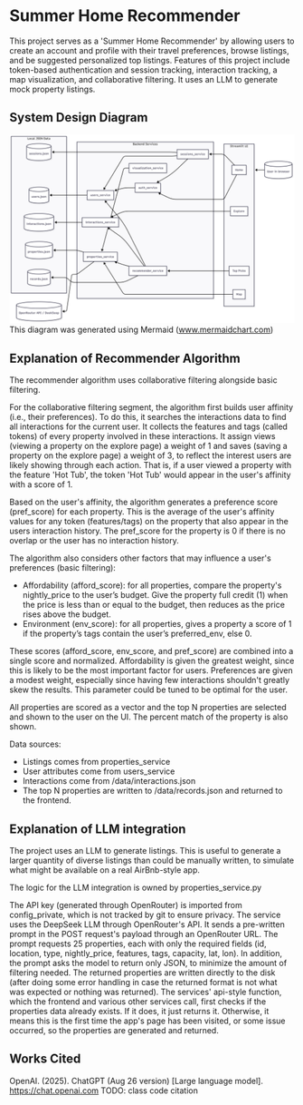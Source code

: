 # Summer Home Recommender
This project serves as a 'Summer Home Recommender' by allowing users to create an account and profile with their travel
preferences, browse listings, and be suggested personalized top listings. Features of this project 
include token-based authentication and session tracking, interaction tracking, a map visualization, and collaborative 
filtering. It uses an LLM to generate mock property listings.
## System Design Diagram
![System_Design_Diagram_RSM8431PythonProject.png](System_Design_Diagram_RSM8431PythonProject.png)
This diagram was generated using Mermaid (www.mermaidchart.com)

## Explanation of Recommender Algorithm

The recommender algorithm uses collaborative filtering alongside basic filtering.

For the collaborative filtering segment, the algorithm first builds user affinity (i.e., their preferences). 
To do this, it searches the interactions data to 
find all interactions for the current user. It collects the features and tags (called tokens) of every property involved 
in these interactions. It assign views (viewing a property on the explore page) a weight of 1 and saves (saving a property on 
the explore page) a weight of 3, to reflect the interest users are likely showing through each action. That is, if a 
user viewed a property with the feature 'Hot Tub', the token 'Hot Tub' would appear in the user's affinity with a score of 1.

Based on the user's affinity, the algorithm generates a preference score (pref_score) for each property. This is the 
average of the user's affinity values for any token (features/tags) on the property that also appear in the users 
interaction history. The pref_score for the property is 0 if there is no overlap or the user has no interaction history.

The algorithm also considers other factors that may influence a user's preferences (basic filtering):
  - Affordability (afford_score): for all properties, compare the property's nightly_price to the user’s budget. Give 
the property full credit (1) when the price is less than or equal to the budget, then reduces as the price rises 
above the budget.
  - Environment (env_score): for all properties, gives a property a score of 1 if the property’s tags contain the 
user’s preferred_env, else 0.

These scores (afford_score, env_score, and pref_score) are combined into a single score and normalized.
Affordability is given the greatest weight, since this is likely to be the most important factor for users. Preferences 
are given a modest weight, especially since having few interactions shouldn't greatly skew the results. 
This parameter could be tuned to be optimal for the user.

All properties are scored as a vector and the top N properties are selected and shown to the user on the UI. 
The percent match of the property is also shown.

Data sources:
- Listings comes from properties_service
- User attributes come from users_service
- Interactions come from /data/interactions.json 
- The top N properties are written to /data/records.json and returned to the frontend.

## Explanation of LLM integration

The project uses an LLM to generate listings. This is useful to generate a larger quantity of diverse listings than 
could be manually written, to simulate what might be available on a real AirBnb-style app.

The logic for the LLM integration is owned by properties_service.py

The API key (generated through OpenRouter) is imported from config_private, which is not tracked by git to 
ensure privacy. The service uses the DeepSeek LLM through OpenRouter's API. It sends a pre-written prompt in the POST 
request's payload through an OpenRouter URL. The prompt requests 25 properties, each with only the required fields 
(id, location, type, nightly_price, features, tags, capacity, lat, lon). In addition, the prompt asks the model to 
return only JSON, to minimize the amount of filtering needed. The returned properties are written directly to the disk 
(after doing some error handling in case the returned format is not what was expected or nothing was returned). 
The services' api-style function, which the frontend and various other services call, first checks if the properties data already exists. 
If it does, it just returns it. Otherwise, it means this is the first time the app's page has been visited, or some issue 
occurred, so the properties are generated and returned.

## Works Cited

OpenAI. (2025). ChatGPT (Aug 26 version) [Large language model]. https://chat.openai.com
TODO: class code citation
